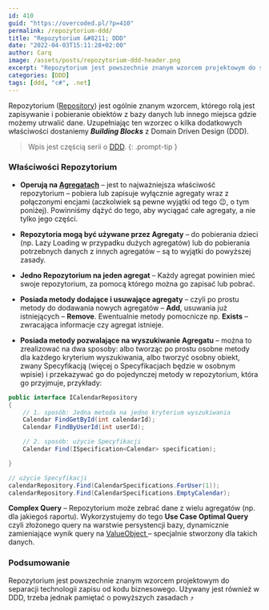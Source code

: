 ```yaml
---
id: 410
guid: "https://overcoded.pl/?p=410"
permalink: /repozytorium-ddd/
title: "Repozytorium &#8211; DDD"
date: "2022-04-03T15:11:28+02:00"
author: Carq
image: /assets/posts/repozytorium-ddd-header.png
excerpt: "Repozytorium jest powszechnie znanym wzorcem projektowym do separacji technologii zapisu od kodu biznesowego. Używany jest również w DDD, trzeba jednak pamiętać o kilku zasadach."
categories: [DDD]
tags: [ddd, "c#", .net]
---
```


Repozytorium ([Repository](https://martinfowler.com/eaaCatalog/repository.html)) jest ogólnie znanym wzorcem, którego rolą jest zapisywanie i pobieranie obiektów z bazy danych lub innego miejsca gdzie możemy utrwalić dane. Uzupełniając ten wzorzec o kilka dodatkowych właściwości dostaniemy **_Building Blocks_** z Domain Driven Design (DDD).

<!-- prettier-ignore-start  -->
> Wpis jest częścią serii o [DDD](/ddd/).
{: .prompt-tip }
<!-- prettier-ignore-end  -->

### Właściwości Repozytorium

- **Operują na [Agregatach](/agregat-ddd/)** – jest to najważniejsza właściwość repozytorium – pobiera lub zapisuje wyłącznie agregaty wraz z połączonymi encjami (aczkolwiek są pewne wyjątki od tego 😉, o tym poniżej). Powinniśmy dążyć do tego, aby wyciągać całe agregaty, a nie tylko jego części.

- **Repozytoria mogą być używane przez Agregaty** – do pobierania dzieci (np. Lazy Loading w przypadku dużych agregatów) lub do pobierania potrzebnych danych z innych agregatów – są to wyjątki do powyższej zasady.

- **Jedno Repozytorium na jeden agregat** – Każdy agregat powinien mieć swoje repozytorium, za pomocą którego można go zapisać lub pobrać.

- **Posiada metody dodające i usuwające agregaty** – czyli po prostu metody do dodawania nowych agregatów – **Add**, usuwania już istniejących – **Remove**. Ewentualnie metody pomocnicze np. **Exists** – zwracająca informacje czy agregat istnieje.

- **Posiada metody pozwalające na wyszukiwanie Agregatu** – można to zrealizować na dwa sposoby: albo tworząc po prostu osobne metody dla każdego kryterium wyszukiwania, albo tworzyć osobny obiekt, zwany Specyfikacją (więcej o Specyfikacjach będzie w osobnym wpisie) i przekazywać go do pojedynczej metody w repozytorium, która go przyjmuje, przykłady:

```csharp
public interface ICalendarRepository
{
    // 1. sposób: Jedna metoda na jedno kryterium wyszukiwania
    Calendar FindGetById(int calendarId);
    Calendar FindByUserId(int userId);

    // 2. sposób: użycie Specyfikacji
    Calendar Find(ISpecification<Calendar> specification);

}

// użycie Specyfikacji
calendarRepository.Find(CalendarSpecifications.ForUser(1));
calendarRepository.Find(CalendarSpecifications.EmptyCalendar);

```

**Complex Query** – Repozytorium może zebrać dane z wielu agregatów (np. dla jakiegoś raportu). Wykorzystujemy do tego **Use Case Optimal Query** czyli złożonego query na warstwie persystencji bazy, dynamicznie zamieniające wynik query na [ValueObject ](/value-objects/)– specjalnie stworzony dla takich danych.

### Podsumowanie

Repozytorium jest powszechnie znanym wzorcem projektowym do separacji technologii zapisu od kodu biznesowego. Używany jest również w DDD, trzeba jednak pamiętać o powyższych zasadach ⤴️

